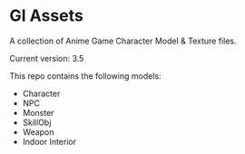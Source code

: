 
# GI Assets
A collection of Anime Game Character Model & Texture files.

Current version: 3.5

This repo contains the following models:
- Character
- NPC
- Monster
- SkillObj
- Weapon
- Indoor Interior
